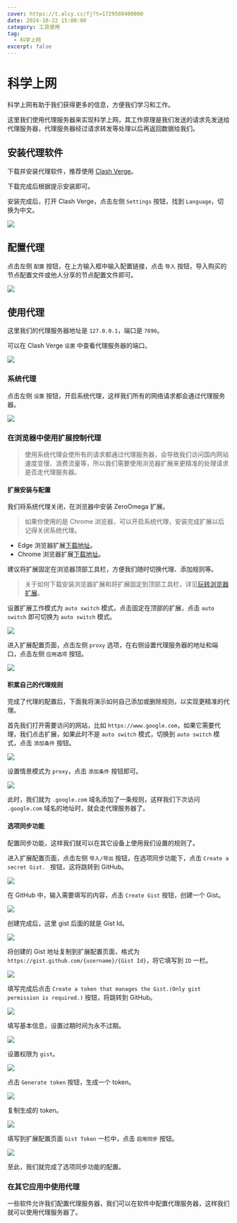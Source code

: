 ```yaml
---
cover: https://t.alcy.cc/fj?t=1729580400000
date: 2024-10-22 15:00:00
category: 工具使用
tag: 
  - 科学上网
excerpt: false
---
```


# 科学上网

科学上网有助于我们获得更多的信息，方便我们学习和工作。

这里我们使用代理服务器来实现科学上网，其工作原理是我们发送的请求先发送给代理服务器，代理服务器经过请求转发等处理以后再返回数据给我们。

## 安装代理软件

下载并安装代理软件，推荐使用 [Clash Verge](https://clashverge.net/)。

下载完成后根据提示安装即可。

安装完成后，打开 Clash Verge，点击左侧 `Settings` 按钮，找到 `Language`，切换为中文。

![](https://happier-blog.oss-cn-qingdao.aliyuncs.com/SoftwareTool/%E7%A7%91%E5%AD%A6%E4%B8%8A%E7%BD%9101.jpg)

## 配置代理

点击左侧 `配置` 按钮，在上方输入框中输入配置链接，点击 `导入` 按钮，导入购买的节点配置文件或他人分享的节点配置文件即可。

![](https://happier-blog.oss-cn-qingdao.aliyuncs.com/SoftwareTool/%E7%A7%91%E5%AD%A6%E4%B8%8A%E7%BD%9102.jpg)

## 使用代理

这里我们的代理服务器地址是 `127.0.0.1`，端口是 `7890`。

可以在 Clash Verge `设置` 中查看代理服务器的端口。

![](https://happier-blog.oss-cn-qingdao.aliyuncs.com/SoftwareTool/%E7%A7%91%E5%AD%A6%E4%B8%8A%E7%BD%9103.jpg)

### 系统代理

点击左侧 `设置` 按钮，开启系统代理，这样我们所有的网络请求都会通过代理服务器。

![](https://happier-blog.oss-cn-qingdao.aliyuncs.com/SoftwareTool/%E7%A7%91%E5%AD%A6%E4%B8%8A%E7%BD%9104.jpg)

### 在浏览器中使用扩展控制代理

> 使用系统代理会使所有的请求都通过代理服务器，会导致我们访问国内网站速度变慢、浪费流量等，所以我们需要使用浏览器扩展来更精准的处理请求是否走代理服务器。

#### 扩展安装与配置

我们将系统代理关闭，在浏览器中安装 ZeroOmega 扩展。

> 如果你使用的是 Chrome 浏览器，可以开启系统代理，安装完成扩展以后记得关闭系统代理。

+ Edge 浏览器扩展[下载地址](https://microsoftedge.microsoft.com/addons/detail/proxy-switchyomega-3-zer/dmaldhchmoafliphkijbfhaomcgglmgd)。
+ Chrome 浏览器扩展[下载地址](https://chromewebstore.google.com/detail/proxy-switchyomega-3-zero/pfnededegaaopdmhkdmcofjmoldfiped?hl=zh-CN)。

建议将扩展固定在浏览器顶部工具栏，方便我们随时切换代理、添加规则等。

> 关于如何下载安装浏览器扩展和将扩展固定到顶部工具栏，详见[玩转浏览器扩展](./玩转浏览器扩展.md)。

设置扩展工作模式为 `auto switch` 模式，点击固定在顶部的扩展，点击 `auto switch` 即可切换为 `auto switch` 模式。

![](https://happier-blog.oss-cn-qingdao.aliyuncs.com/SoftwareTool/%E7%A7%91%E5%AD%A6%E4%B8%8A%E7%BD%9105.jpg)

进入扩展配置页面，点击左侧 `proxy` 选项，在右侧设置代理服务器的地址和端口，点击左侧 `应用选项` 按钮。

![](https://happier-blog.oss-cn-qingdao.aliyuncs.com/SoftwareTool/%E7%A7%91%E5%AD%A6%E4%B8%8A%E7%BD%9106.jpg)

#### 积累自己的代理规则

完成了代理的配置后，下面我将演示如何自己添加或删除规则，以实现更精准的代理。

首先我们打开需要访问的网站，比如 `https://www.google.com`，如果它需要代理，我们点击扩展，如果此时不是 `auto switch` 模式，切换到 `auto switch` 模式，点击 `添加条件` 按钮。

![](https://happier-blog.oss-cn-qingdao.aliyuncs.com/SoftwareTool/%E7%A7%91%E5%AD%A6%E4%B8%8A%E7%BD%9107.jpg)

设置情景模式为 `proxy`，点击 `添加条件` 按钮即可。

![](https://happier-blog.oss-cn-qingdao.aliyuncs.com/SoftwareTool/%E7%A7%91%E5%AD%A6%E4%B8%8A%E7%BD%9108.jpg)

此时，我们就为 `.google.com` 域名添加了一条规则，这样我们下次访问 `.google.com` 域名的地址时，就会走代理服务器了。

#### 选项同步功能

配置同步功能，这样我们就可以在其它设备上使用我们设置的规则了。

进入扩展配置页面，点击左侧 `导入/导出` 按钮，在选项同步功能下，点击 `Create a secret Gist. ` 按钮，这将跳转到 GitHub。

![](https://happier-blog.oss-cn-qingdao.aliyuncs.com/SoftwareTool/%E7%A7%91%E5%AD%A6%E4%B8%8A%E7%BD%9109.jpg)

在 GitHub 中，输入需要填写的内容，点击 `Create Gist` 按钮，创建一个 Gist。

![](https://happier-blog.oss-cn-qingdao.aliyuncs.com/SoftwareTool/%E7%A7%91%E5%AD%A6%E4%B8%8A%E7%BD%9110.jpg)

创建完成后，这里 gist 后面的就是 Gist Id。

![](https://happier-blog.oss-cn-qingdao.aliyuncs.com/SoftwareTool/%E7%A7%91%E5%AD%A6%E4%B8%8A%E7%BD%9111.jpg)

将创建的 Gist 地址复制到扩展配置页面，格式为 `https://gist.github.com/{username}/{Gist Id}`，将它填写到 `ID` 一栏。

![](https://happier-blog.oss-cn-qingdao.aliyuncs.com/SoftwareTool/%E7%A7%91%E5%AD%A6%E4%B8%8A%E7%BD%9112.jpg)

填写完成后点击 `Create a token that manages the Gist.(Only gist permission is required.)` 按钮，将跳转到 GitHub。

![](https://happier-blog.oss-cn-qingdao.aliyuncs.com/SoftwareTool/%E7%A7%91%E5%AD%A6%E4%B8%8A%E7%BD%9113.jpg)

填写基本信息，设置过期时间为永不过期。

![](https://happier-blog.oss-cn-qingdao.aliyuncs.com/SoftwareTool/%E7%A7%91%E5%AD%A6%E4%B8%8A%E7%BD%9114.jpg)

设置权限为 `gist`。

![](https://happier-blog.oss-cn-qingdao.aliyuncs.com/SoftwareTool/%E7%A7%91%E5%AD%A6%E4%B8%8A%E7%BD%9115.jpg)

点击 `Generate token` 按钮，生成一个 token。

![](https://happier-blog.oss-cn-qingdao.aliyuncs.com/SoftwareTool/%E7%A7%91%E5%AD%A6%E4%B8%8A%E7%BD%9116.jpg)

复制生成的 token。

![](https://happier-blog.oss-cn-qingdao.aliyuncs.com/SoftwareTool/%E7%A7%91%E5%AD%A6%E4%B8%8A%E7%BD%9117.jpg)

填写到扩展配置页面 `Gist Token` 一栏中，点击 `启用同步` 按钮。

![](https://happier-blog.oss-cn-qingdao.aliyuncs.com/SoftwareTool/%E7%A7%91%E5%AD%A6%E4%B8%8A%E7%BD%9118.jpg)

至此，我们就完成了选项同步功能的配置。

### 在其它应用中使用代理

一些软件允许我们配置代理服务器，我们可以在软件中配置代理服务器，这样我们就可以使用代理服务器了。